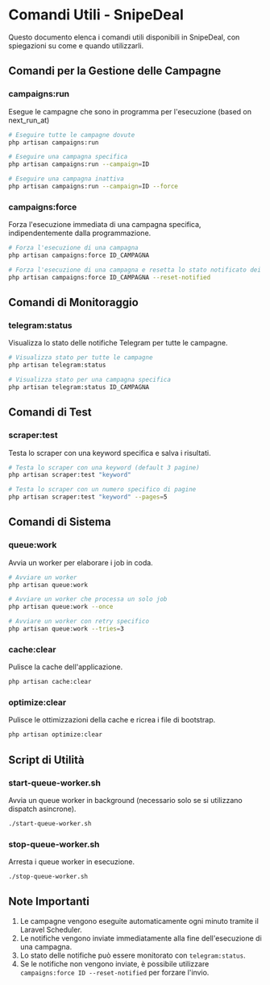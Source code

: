 # Comandi Utili - SnipeDeal

Questo documento elenca i comandi utili disponibili in SnipeDeal, con spiegazioni su come e quando utilizzarli.

## Comandi per la Gestione delle Campagne

### campaigns:run
Esegue le campagne che sono in programma per l'esecuzione (based on next_run_at)

```bash
# Eseguire tutte le campagne dovute
php artisan campaigns:run

# Eseguire una campagna specifica
php artisan campaigns:run --campaign=ID

# Eseguire una campagna inattiva
php artisan campaigns:run --campaign=ID --force
```

### campaigns:force
Forza l'esecuzione immediata di una campagna specifica, indipendentemente dalla programmazione.

```bash
# Forza l'esecuzione di una campagna
php artisan campaigns:force ID_CAMPAGNA

# Forza l'esecuzione di una campagna e resetta lo stato notificato dei risultati
php artisan campaigns:force ID_CAMPAGNA --reset-notified
```

## Comandi di Monitoraggio

### telegram:status
Visualizza lo stato delle notifiche Telegram per tutte le campagne.

```bash
# Visualizza stato per tutte le campagne
php artisan telegram:status

# Visualizza stato per una campagna specifica
php artisan telegram:status ID_CAMPAGNA
```

## Comandi di Test

### scraper:test
Testa lo scraper con una keyword specifica e salva i risultati.

```bash
# Testa lo scraper con una keyword (default 3 pagine)
php artisan scraper:test "keyword"

# Testa lo scraper con un numero specifico di pagine
php artisan scraper:test "keyword" --pages=5
```

## Comandi di Sistema

### queue:work
Avvia un worker per elaborare i job in coda.

```bash
# Avviare un worker
php artisan queue:work

# Avviare un worker che processa un solo job
php artisan queue:work --once

# Avviare un worker con retry specifico
php artisan queue:work --tries=3
```

### cache:clear
Pulisce la cache dell'applicazione.

```bash
php artisan cache:clear
```

### optimize:clear
Pulisce le ottimizzazioni della cache e ricrea i file di bootstrap.

```bash
php artisan optimize:clear
```

## Script di Utilità

### start-queue-worker.sh
Avvia un queue worker in background (necessario solo se si utilizzano dispatch asincrone).

```bash
./start-queue-worker.sh
```

### stop-queue-worker.sh
Arresta i queue worker in esecuzione.

```bash
./stop-queue-worker.sh
```

## Note Importanti

1. Le campagne vengono eseguite automaticamente ogni minuto tramite il Laravel Scheduler.
2. Le notifiche vengono inviate immediatamente alla fine dell'esecuzione di una campagna.
3. Lo stato delle notifiche può essere monitorato con `telegram:status`.
4. Se le notifiche non vengono inviate, è possibile utilizzare `campaigns:force ID --reset-notified` per forzare l'invio. 
``` 